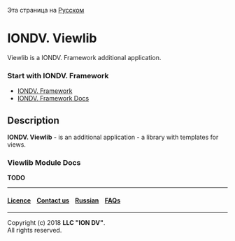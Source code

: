 Эта страница на [Русском](/docs/ru/readme.md)

# IONDV. Viewlib

Viewlib is a IONDV. Framework additional application. 

### Start with IONDV. Framework

* [IONDV. Framework](https://github.com/iondv/framework)
* [IONDV. Framework Docs](https://github.com/iondv/framework/blob/master/docs/en/index.md)

## Description 

**IONDV. Viewlib** -  is an additional application - a library with templates for views.


### Viewlib Module Docs

**TODO**



--------------------------------------------------------------------------  


 #### [Licence](/LICENSE) &ensp;  [Contact us](https://iondv.com) &ensp;  [Russian](/docs/ru/readme.md)   &ensp; [FAQs](/faqs.md)          

<div><img src="https://mc.iondv.com/watch/github/docs/app/viewlib" style="position:absolute; left:-9999px;" height=1 width=1 alt="iondv metrics"></div>

--------------------------------------------------------------------------  

Copyright (c) 2018 **LLC "ION DV"**.  
All rights reserved. 